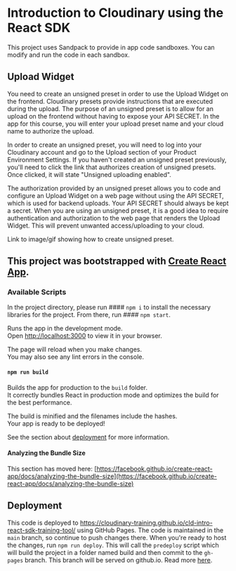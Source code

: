 # Introduction to Cloudinary using the React SDK

This project uses Sandpack to provide in app code sandboxes.  You can modify and run the code in each sandbox. 

## Upload Widget

You need to create an unsigned preset in order to use the Upload Widget on the frontend. Cloudinary presets provide instructions that are executed during the upload. The purpose of an unsigned preset is to allow for an upload on the frontend without having to expose your API SECRET. In the app for this course, you will enter your upload preset name and your cloud name to authorize the upload.

In order to create an unsigned preset, you will need to log into your Cloudinary account and go to the Upload section of your Product Environment Settings. If you haven't created an unsigned preset previously, you'll need to click the link that authorizes creation of unsigned presets. Once clicked, it will state "Unsigned uploading enabled".  

The authorization provided by an unsigned preset allows you to code and configure an Upload Widget on a web page without using the API SECRET, which is used for backend uploads. Your API SECRET should always be kept a secret. When you are using an unsigned preset, it is a good idea to require authentication and authorization to the web page that renders the Upload Widget.  This will prevent unwanted access/uploading to your cloud. 

Link to image/gif showing how to create unsigned preset.

## This project was bootstrapped with [Create React App](https://github.com/facebook/create-react-app).

### Available Scripts

In the project directory, please run #### `npm i` to install the necessary libraries for the project. From there, run #### `npm start`.

Runs the app in the development mode.\
Open [http://localhost:3000](http://localhost:3000) to view it in your browser.

The page will reload when you make changes.\
You may also see any lint errors in the console.


#### `npm run build`

Builds the app for production to the `build` folder.\
It correctly bundles React in production mode and optimizes the build for the best performance.

The build is minified and the filenames include the hashes.\
Your app is ready to be deployed!

See the section about [deployment](https://facebook.github.io/create-react-app/docs/deployment) for more information.

#### Analyzing the Bundle Size

This section has moved here: [https://facebook.github.io/create-react-app/docs/analyzing-the-bundle-size](https://facebook.github.io/create-react-app/docs/analyzing-the-bundle-size)


## Deployment
This code is deployed to https://cloudinary-training.github.io/cld-intro-react-sdk-training-tool/ using GitHub Pages.
The code is maintained in the `main` branch, so continue to push changes there.  When you're ready to host the changes, run `npm run deploy`.  This will call the `predeploy` script which will build the project in a folder named build and then commit to the `gh-pages` branch.  This branch will be served on github.io. 
Read more [here](https://github.com/gitname/react-gh-pages).
